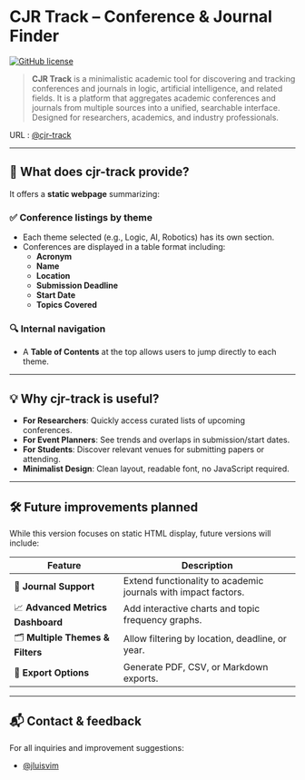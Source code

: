 # CJR Track – Conference & Journal Finder

[![GitHub license](https://img.shields.io/github/license/jluisvim/cjr-track)](LICENSE)

> **CJR Track** is a minimalistic academic tool for discovering and tracking conferences and journals in logic, artificial intelligence, and related fields. 
It is a platform that aggregates academic conferences and journals from multiple sources into a unified, searchable interface. Designed for researchers, academics, and industry professionals.
<!--It was originally designed to parse call-for-papers data from [EasyChair CFP](https://easychair.org/cfp/ ) and generate clean HTML reports with filtered results and metrics. --> 
URL : <a href="https://jluisvim.github.io/cjr-track/docs" target="_blank" rel="noopener noreferrer">@cjr-track</a>

---

## 🧾 What does cjr-track provide?

It offers a **static webpage** summarizing:

### ✅ Conference listings by theme
- Each theme selected (e.g., Logic, AI, Robotics) has its own section.
- Conferences are displayed in a table format including:
  - **Acronym**
  - **Name**
  - **Location**
  - **Submission Deadline**
  - **Start Date**
  - **Topics Covered**

### 🔍 Internal navigation
- A **Table of Contents** at the top allows users to jump directly to each theme.

---

## 💡 Why cjr-track is useful?

- **For Researchers**: Quickly access curated lists of upcoming conferences.
- **For Event Planners**: See trends and overlaps in submission/start dates.
- **For Students**: Discover relevant venues for submitting papers or attending.
- **Minimalist Design**: Clean layout, readable font, no JavaScript required.
<!--- **Open Source**: Easily editable and extendable for personal or institutional use.-->

---

## 🛠️ Future improvements planned

While this version focuses on static HTML display, future versions will include:

| Feature | Description |
|--------|-------------|
| 📘 **Journal Support** | Extend functionality to academic journals with impact factors. |
| 📈 **Advanced Metrics Dashboard** | Add interactive charts and topic frequency graphs. |
| 🗂️ **Multiple Themes & Filters** | Allow filtering by location, deadline, or year. |
| 📄 **Export Options** | Generate PDF, CSV, or Markdown exports. |

---

## 📬 Contact & feedback

For all inquiries and improvement suggestions:
<!--If you have suggestions, questions, or want to contribute to CJR Track development:-->

- [@jluisvim](https://jluisvim.github.io/)
<!--- Email: jluisvim@protonmail.com-->

